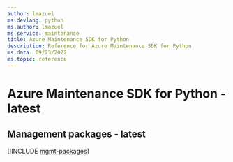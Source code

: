 ```yaml
---
author: lmazuel
ms.devlang: python
ms.author: lmazuel
ms.service: maintenance
title: Azure Maintenance SDK for Python
description: Reference for Azure Maintenance SDK for Python
ms.data: 09/23/2022
ms.topic: reference
---
```

# Azure Maintenance SDK for Python - latest

## Management packages - latest
[!INCLUDE [mgmt-packages](maintenance-mgmt-index.md)]